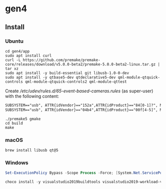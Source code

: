 # gen4

## Install

### Ubuntu

```
cd gen4/app
sudo apt install curl
curl -L https://github.com/premake/premake-core/releases/download/v5.0.0-beta2/premake-5.0.0-beta2-linux.tar.gz | tar xz
sudo apt install -y build-essential git libusb-1.0-0-dev
sudo apt install -y qtbase5-dev qtdeclarative5-dev qml-module-qtquick-controls qml-module-qtquick-controls2 qml-module-qttest
```

Create _/etc/udev/rules.d/65-event-based-cameras.rules_ (as super-user) with the following content:

```txt
SUBSYSTEM=="usb", ATTR{idVendor}=="152a",ATTR{idProduct}=="84[0-1]?", MODE="0666"
SUBSYSTEM=="usb", ATTR{idVendor}=="04b4",ATTR{idProduct}=="00f[4-5]", MODE="0666"
```

```
./premake5 gmake
cd build
make
```

### macOS

```
brew install libusb qt@5
```

### Windows

```powershell
Set-ExecutionPolicy Bypass -Scope Process -Force; [System.Net.ServicePointManager]::SecurityProtocol = [System.Net.ServicePointManager]::SecurityProtocol -bor 3072; iex ((New-Object System.Net.WebClient).DownloadString('https://community.chocolatey.org/install.ps1'))
```

```powershell
choco install -y visualstudio2019buildtools visualstudio2019-workload-vctools qt5-default uniextract
```
